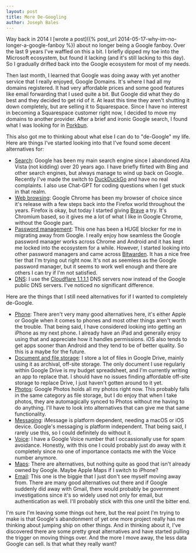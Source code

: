 ```yaml
---
layout: post
title: More De-Googling
author: Joseph Bales
---
```

Way back in 2014 I [wrote a post]({% post_url 2014-05-17-why-im-no-longer-a-google-fanboy %}) about no longer being a Google fanboy. Over the last 9 years I've waffled on this a bit. I briefly dipped my toe into the Microsoft ecosystem, but found it lacking (and it's still lacking to this day). So I gradually drifted back into the Google ecosystem for most of my needs.

Then last month, I learned that Google was doing away with yet another service that I really enjoyed, Google Domains. It's where I had all my domains registered. It had very affordable prices and some good features like email forwarding that I used quite a bit. But Google did what they do best and they decided to get rid of it. At least this time they aren't shutting it down completely, but are selling it to Squarespace. Since I have no interest in becoming a Squarespace customer right now, I decided to move my domains to another provider. After a brief and ironic Google search, I found what I was looking for in [Porkbun](https://porkbun.com).

This also got me to thinking about what else I can do to "de-Google" my life. Here are things I've started looking into that I've found some decent alternatives for:
- <ins>Search</ins>: Google has been my main search engine since I abandoned Alta Vista (not kidding) over 20 years ago. I have briefly flirted with Bing and other search engines, but always manage to wind up back on Google. Recently I've made the switch to [DuckDuckGo](https://duckduckgo.com/) and have no real complaints. I also use Chat-GPT for coding questions when I get stuck in that realm.
- <ins>Web browsing</ins>: Google Chrome has been my browser of choice since it's release with a few steps back into the Firefox world throughout the years. Firefox is okay, but today I started giving [Brave](https://brave.com/) a try. It's Chromium based, so it gives me a lot of what I like in Google Chrome, without the Google part. 
- <ins>Password management</ins>: This one has been a HUGE blocker for me in migrating away from Google. I really enjoy how seamless the Google password manager works across Chrome and Android and it has kept me locked into the ecosystem for a while. However, I started looking into other password managers and came across [Bitwarden](https://bitwarden.com/). It has a nice free tier that I'm trying out right now. It's not as seemless as the Google password manager, but it seems to work well enough and there are others I can try if I'm not satisfied.
- <ins>DNS</ins>: I use the [Cloudflare 1.1.1.1](https://1.1.1.1) DNS servers now instead of the Google public DNS servers. I've noticed no significant difference.

Here are the things that I still need alternatives for if I wanted to completely de-Google.
- <ins>Phone</ins>: There aren't very many good alternatives here, it's either Apple or Google when it comes to phones and most other things aren't worth the trouble. That being said, I have considered looking into getting an iPhone as my next phone. I already have an iPad and generally enjoy using that and appreciate how it handles permissions. iOS also tends to get apps sooner than Android and they tend to be of better quality. So this is a maybe for the future.
- <ins>Document and file storage</ins>: I store a lot of files in Google Drive, mainly using it as archival, off-site storage. The only document I use regularly within Google Drive is my budget spreadsheet, and I'm currently writing an app to replace that. I should have no issues finding affordable off-site storage to replace Drive, I just haven't gotten around to it yet.
- <ins>Photos</ins>: Google Photos holds all my photos right now. This probably falls in the same category as file storage, but I do enjoy that when I take photos, they are automagically synced to Photos without me having to do anything. I'll have to look into alternatives that can give me that same functionality.
- <ins>Messaging</ins>: iMessage is platform dependent, needing a macOS or iOS device. Google's messaging is platform independent. That being said, I rarely use this, so I could definitely do without it.
- <ins>Voice</ins>: I have a Google Voice number that I occassionally use for spam avoidance. Honestly, with this one I could probably just do away with it completely since no one of importance contacts me with the Voice number anymore.
- <ins>Maps</ins>: There are alternatives, but nothing quite as good that isn't already owned by Google. Maybe Apple Maps if I switch to iPhone?
- <ins>Email</ins>: This one is the biggie that I just don't see myself moving away from. There are many good alternatives out there and if Google suddenly did away with Gmail, there would probably be government investigations since it's so widely used not only for email, but authentication as well. I'll probably stick with this one until the bitter end.

I'm sure I'm leaving some things out here, but the real point I'm trying to make is that Google's abandonment of yet one more project really has me thinking about jumping ship on other things. And in thinking about it, I've discovered there are some pretty great alternatives and have started pulling the trigger on moving things over. And the more I move away, the less data Google can sell. Is that what they really want?